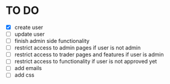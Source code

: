 # TO DO

- [x] create user
- [ ] update user
- [ ] finish admin side functionality
- [ ] restrict access to admin pages if user is not admin
- [ ] restrict access to trader pages and features if user is admin
- [ ] restrict access to functionality if user is not approved yet
- [ ] add emails
- [ ] add css
